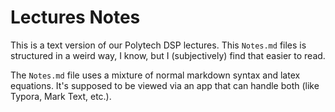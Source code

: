 # Lectures Notes

This is a text version of our Polytech DSP lectures. This `Notes.md` files is structured in a weird way, I know, but I (subjectively) find that easier to read.

The `Notes.md` file uses a mixture of normal markdown syntax and latex equations. It's supposed to be viewed via an app that can handle both (like Typora, Mark Text, etc.). 

